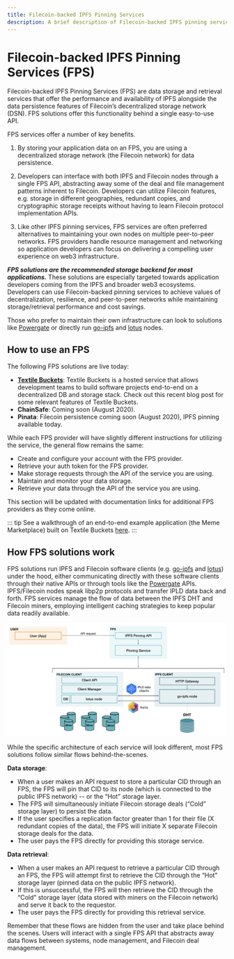 ```yaml
---
title: Filecoin-backed IPFS Pinning Services
description: A brief description of Filecoin-backed IPFS pinning services and how to use them.
---
```


# Filecoin-backed IPFS Pinning Services (FPS)

Filecoin-backed IPFS Pinning Services (FPS) are data storage and retrieval services that offer the performance and availability of IPFS alongside the data persistence features of Filecoin’s decentralized storage network (DSN). FPS solutions offer this functionality behind a single easy-to-use API.

FPS services offer a number of key benefits.

1. By storing your application data on an FPS, you are using a decentralized storage network (the Filecoin network) for data persistence.

2. Developers can interface with both IPFS and Filecoin nodes through a single FPS API, abstracting away some of the deal and file management patterns inherent to Filecoin. Developers can utilize Filecoin features, e.g. storage in different geographies, redundant copies, and cryptographic storage receipts without having to learn Filecoin protocol implementation APIs.
3. Like other IPFS pinning services, FPS services are often preferred alternatives to maintaining your own nodes on multiple peer-to-peer networks. FPS providers handle resource management and networking so application developers can focus on delivering a compelling user experience on web3 infrastructure.

**_FPS solutions are the recommended storage backend for most applications._** These solutions are especially targeted towards application developers coming from the IPFS and broader web3 ecosystems. Developers can use Filecoin-backed pinning services to achieve values of decentralization, resilience, and peer-to-peer networks while maintaining storage/retrieval performance and cost savings.

Those who prefer to maintain their own infrastructure can look to solutions like [Powergate](https://github.com/textileio/powergate) or directly run [go-ipfs](https://github.com/ipfs/go-ipfs) and [lotus](https://github.com/filecoin-project/lotus) nodes.

## How to use an FPS

The following FPS solutions are live today:

- [**Textile Buckets**](https://docs.textile.io/buckets/): Textile Buckets is a hosted service that allows development teams to build software projects end-to-end on a decentralized DB and storage stack. Check out this recent blog post for some relevant features of Textile Buckets.
- **ChainSafe**: Coming soon (August 2020).
- **Pinata**: Filecoin persistence coming soon (August 2020), IPFS pinning available today.

While each FPS provider will have slightly different instructions for utilizing the service, the general flow remains the same:

- Create and configure your account with the FPS provider.
- Retrieve your auth token for the FPS provider.
- Make storage requests through the API of the service you are using.
- Maintain and monitor your data storage.
- Retrieve your data through the API of the service you are using.

This section will be updated with documentation links for additional FPS providers as they come online.

::: tip
See a walkthrough of an end-to-end example application (the Meme Marketplace) built on Textile Buckets [here](../examples/meme-marketplace/overview/).
:::

## How FPS solutions work

FPS solutions run IPFS and Filecoin software clients (e.g. [go-ipfs](https://github.com/ipfs/go-ipfs) and [lotus](https://github.com/filecoin-project/lotus)) under the hood, either communicating directly with these software clients through their native APIs or through tools like the [Powergate](https://github.com/textileio/powergate) APIs. IPFS/Filecoin nodes speak libp2p protocols and transfer IPLD data back and forth. FPS services manage the flow of data between the IPFS DHT and Filecoin miners, employing intelligent caching strategies to keep popular data readily available.

![Diagram showing a simplified architecture for a Filecoin-backed IPFS Pinning Service (FPS). User makes API request to the FPS. The FPS stores and retrieves data from embedded go-ipfs and lotus nodes, which communicate with each other via libp2p and IPLD data formats.](../images/fps/fps-data-flows.png)

While the specific architecture of each service will look different, most FPS solutions follow similar flows behind-the-scenes.

**Data storage**:

- When a user makes an API request to store a particular CID through an FPS, the FPS will pin that CID to its node (which is connected to the public IPFS network) -- or the “Hot” storage layer.
- The FPS will simultaneously initiate Filecoin storage deals (“Cold” storage layer) to persist the data.
- If the user specifies a replication factor greater than 1 for their file (X redundant copies of the data), the FPS will initiate X separate Filecoin storage deals for the data.
- The user pays the FPS directly for providing this storage service.

**Data retrieval**:

- When a user makes an API request to retrieve a particular CID through an FPS, the FPS will attempt first to retrieve the CID through the “Hot” storage layer (pinned data on the public IPFS network).
- If this is unsuccessful, the FPS will then retrieve the CID through the “Cold” storage layer (data stored with miners on the Filecoin network) and serve it back to the requestor.
- The user pays the FPS directly for providing this retrieval service.

Remember that these flows are hidden from the user and take place behind the scenes. Users will interact with a single FPS API that abstracts away data flows between systems, node management, and Filecoin deal management.
